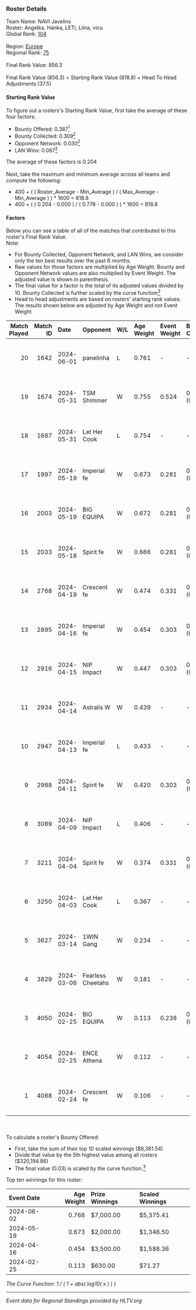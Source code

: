 ### Roster Details<br />
Team Name: NAVI Javelins<br />
Roster: Angelka, Hanka, LETi, Liina, vicu<br />
Global Rank: [104](../standings_global.md)<br />
<br />
Region: [Europe]( ../standings_europe.md)<br />
Regional Rank: [75]( ../standings_europe.md)<br />
<br />
Final Rank Value:  856.3<br />
<br />
Final Rank Value (856.3) = Starting Rank Value (818.8) + Head To Head Adjustments (37.5)<br />

#### Starting Rank Value<br />
To figure out a rosters's Starting Rank Value, first take the average of these four factors:<br />
- Bounty Offered: 0.387[<sup>1</sup>](#table2)
- Bounty Collected: 0.309[<sup>2</sup>](#table1)
- Opponent Network: 0.030[<sup>2</sup>](#table1)
- LAN Wins: 0.087[<sup>2</sup>](#table1)

The average of these factors is 0.204<br />
<br />
Next, take the maximum and minimum average across all teams and compute the following:<br />
- 400 + ( ( Roster_Average - Min_Average ) / ( Max_Average - Min_Average ) ) * 1600 = 818.8
- 400 + ( ( 0.204 - 0.000 ) / ( 0.778 - 0.000 ) ) * 1600 = 818.8


#### Factors<br />
Below you can see a table of all of the matches that contributed to this roster's Final Rank Value.<br />
Note:<br />

- For Bounty Collected, Opponent Network, and LAN Wins, we consider only the ten best results over the past 6 months.
- Raw values for those factors are multiplied by Age Weight. Bounty and Opponent Network values are also multiplied by Event Weight. The adjusted value is shown in parenthesis.
- The final value for a factor is the total of its adjusted values divided by 10. Bounty Collected is further scaled by the curve function[<sup>3</sup>](#curveFunction)
- Head to head adjustments are based on rosters' starting rank values. The results shown below are adjusted by Age Weight and not Event Weight
<span id="table1"></span><br />


| Match Played | Match ID | Date       | Opponent          | W/L | Age Weight | Event Weight | Bounty Collected | Opponent Network | LAN Wins  | H2H Adj. | Roster                            |
| -: | -: | :- | :- | :- | :- | :- | :- | :- | :- | -: | :- |
|           20 |     1642 | 2024-06-01 | panelinha         | L   | 0.761      | -            | -                | -                | -         |   -12.01 | Angelka, Hanka, LETi, Liina, vicu |
|           19 |     1674 | 2024-05-31 | TSM Shimmer       | W   | 0.755      | 0.524        | 0.020 (0.008)    | 0.191 (0.075)    | 1 (0.755) |     7.47 | Angelka, Hanka, LETi, Liina, vicu |
|           18 |     1687 | 2024-05-31 | Let Her Cook      | L   | 0.754      | -            | -                | -                | -         |   -10.49 | Angelka, Hanka, LETi, Liina, vicu |
|           17 |     1997 | 2024-05-19 | Imperial fe       | W   | 0.673      | 0.281        | 0.132 (0.025)    | 0.287 (0.054)    | 0 (0.000) |    15.73 | Angelka, Hanka, LETi, Liina, vicu |
|           16 |     2003 | 2024-05-19 | BIG EQUIPA        | W   | 0.672      | 0.281        | 0.017 (0.003)    | 0.142 (0.027)    | 0 (0.000) |     8.65 | Angelka, Hanka, LETi, Liina, vicu |
|           15 |     2033 | 2024-05-18 | Spirit fe         | W   | 0.666      | 0.281        | 0.005 (0.001)    | 0.136 (0.025)    | 0 (0.000) |     5.10 | Angelka, Hanka, LETi, Liina, vicu |
|           14 |     2768 | 2024-04-19 | Crescent fe       | W   | 0.474      | 0.331        | 0.004 (0.001)    | 0.081 (0.013)    | 0 (0.000) |     3.85 | Angelka, Hanka, LETi, Liina, vicu |
|           13 |     2895 | 2024-04-16 | Imperial fe       | W   | 0.454      | 0.303        | 0.132 (0.018)    | 0.287 (0.039)    | 0 (0.000) |    11.08 | Angelka, Hanka, LETi, Liina, vicu |
|           12 |     2916 | 2024-04-15 | NIP Impact        | W   | 0.447      | 0.303        | 0.008 (0.001)    | 0.219 (0.030)    | 0 (0.000) |     5.43 | Angelka, Hanka, LETi, Liina, vicu |
|           11 |     2934 | 2024-04-14 | Astralis W        | W   | 0.439      | -            | -                | -                | 0 (0.000) |     3.32 | Angelka, Hanka, LETi, Liina, vicu |
|           10 |     2947 | 2024-04-13 | Imperial fe       | L   | 0.433      | -            | -                | -                | -         |    -2.97 | Angelka, Hanka, LETi, Liina, vicu |
|            9 |     2988 | 2024-04-11 | Spirit fe         | W   | 0.420      | 0.303        | 0.005 (0.001)    | 0.136 (0.017)    | 0 (0.000) |     3.79 | Angelka, Hanka, LETi, Liina, vicu |
|            8 |     3089 | 2024-04-09 | NIP Impact        | L   | 0.406      | -            | -                | -                | -         |    -8.03 | Angelka, Hanka, LETi, Liina, vicu |
|            7 |     3211 | 2024-04-04 | Spirit fe         | W   | 0.374      | 0.331        | 0.005 (0.001)    | 0.136 (0.017)    | 0 (0.000) |     3.46 | Angelka, Hanka, LETi, Liina, vicu |
|            6 |     3250 | 2024-04-03 | Let Her Cook      | L   | 0.367      | -            | -                | -                | -         |    -4.24 | Angelka, Hanka, LETi, Liina, vicu |
|            5 |     3627 | 2024-03-14 | 1WIN Gang         | W   | 0.234      | -            | -                | -                | -         |     2.06 | Angelka, Hanka, LETi, Liina, vicu |
|            4 |     3829 | 2024-03-06 | Fearless Cheetahs | W   | 0.181      | -            | -                | -                | -         |     1.78 | Angelka, Hanka, LETi, Liina, vicu |
|            3 |     4050 | 2024-02-25 | BIG EQUIPA        | W   | 0.113      | 0.238        | 0.017 (0.000)    | 0.142 (0.004)    | -         |     1.54 | Angelka, Hanka, LETi, Liina, vicu |
|            2 |     4054 | 2024-02-25 | ENCE Athena       | W   | 0.112      | -            | -                | -                | -         |     0.95 | Angelka, Hanka, LETi, Liina, vicu |
|            1 |     4088 | 2024-02-24 | Crescent fe       | W   | 0.106      | -            | -                | -                | -         |     1.01 | Angelka, Hanka, LETi, Liina, vicu |

<br />
<span id="table2"></span><br />
To calculate a roster's Bounty Offered:<br />

- First, take the sum of their top 10 scaled winnings ($8,381.54)
- Divide that value by the 5th highest value among all rosters ($320,194.86)
- The final value (0.03) is scaled by the curve function.[<sup>3</sup>](#curveFunction)

Top ten winnings for this roster:<br />

| Event Date | Age Weight | Prize Winnings | Scaled Winnings |
| :- | -: | :- | :- |
| 2024-06-02 |      0.768 | $7,000.00      | $5,375.41       |
| 2024-05-19 |      0.673 | $2,000.00      | $1,346.50       |
| 2024-04-16 |      0.454 | $3,500.00      | $1,588.36       |
| 2024-02-25 |      0.113 | $630.00        | $71.27          |


<span id="curveFunction"></span>_The Curve Function: 1 / ( 1 + abs( log10( x ) ) )_<br />

---
_Event data for Regional Standings provided by HLTV.org_<br />
